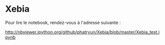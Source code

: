 # Xebia

Pour lire le notebook, rendez-vous à l'adresse suivante :

http://nbviewer.ipython.org/github/phatryun/Xebia/blob/master/Xebia_test.ipynb
